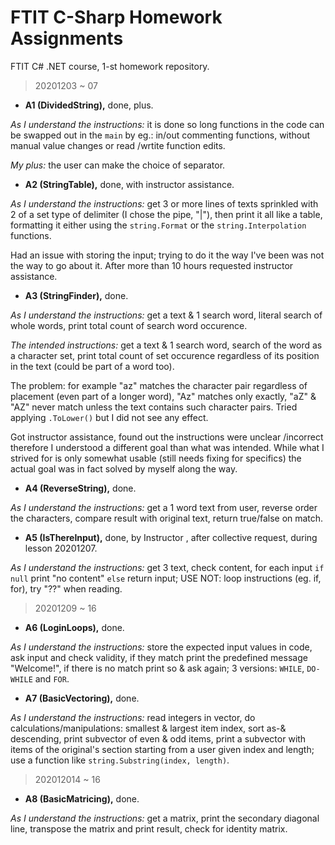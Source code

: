 # FTIT C-Sharp Homework Assignments
FTIT C# .NET course, 1-st homework repository.

> 20201203 ~ 07

* __A1 (DividedString),__ done, plus.

_As I understand the instructions:_ it is done so long functions in the code can be swapped out in the `main` by eg.: in/out commenting functions, without manual value changes or read /wrtite function edits.

_My plus:_ the user can make the choice of separator.

* __A2 (StringTable),__ done,  with instructor assistance.

_As I understand the instructions:_ get 3 or more lines of texts sprinkled with 2 of a set type of delimiter (I chose the pipe, "|"), then print it all like a table, formatting it either using the `string.Format` or the `string.Interpolation` functions.

Had an issue with storing the input; trying to do it the way I've been was not the way to go about it. After more than 10 hours requested instructor assistance.

* __A3 (StringFinder),__ done.

_As I understand the instructions:_ get a text & 1 search word, literal search of whole words, print total count of search word occurence.

_The intended instructions:_ get a text & 1 search word, search of the word as a character set, print total count of set occurence regardless of its position in the text (could be part of a word too).

The problem: for example "az" matches the character pair regardless of placement (even part of a longer word), "Az" matches only exactly, "aZ" & "AZ" never match unless the text contains such character pairs. Tried applying `.ToLower()` but I did not see any effect.

Got instructor assistance, found out the instructions were unclear /incorrect therefore I understood a different goal than what was intended. While what I strived for is only somewhat usable (still needs fixing for specifics) the actual goal was in fact solved by myself along the way.

* __A4 (ReverseString),__ done.

_As I understand the instructions:_ get a 1 word text from user, reverse order the characters, compare result with original text, return true/false on match.

* __A5 (IsThereInput),__ done,  by Instructor , after collective request, during lesson 20201207.

_As I understand the instructions:_ get 3 text, check content, for each input `if null` print "no content" `else` return input; USE NOT: loop instructions (eg. if, for), try "??" when reading.

> 20201209 ~ 16

* __A6 (LoginLoops),__ done.

_As I understand the instructions:_ store the expected input values in code, ask input and check validity, if they match print the predefined message "Welcome!", if there is no match print so & ask again; 3 versions: `WHILE`, `DO-WHILE` and `FOR`.

* __A7 (BasicVectoring),__ done.

_As I understand the instructions:_ read integers in vector, do calculations/manipulations: smallest & largest item index, sort as-& descending, print subvector of even & odd items, print a subvector with items of the original's section starting from a user given index and length; use a function like `string.Substring(index, length)`.

> 202012014 ~ 16

* __A8 (BasicMatricing),__ done.

_As I understand the instructions:_ get a matrix, print the secondary diagonal line, transpose the matrix and print result, check for identity matrix.
